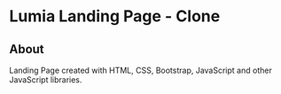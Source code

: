 # Lumia Landing Page - Clone

## About
Landing Page created with HTML, CSS, Bootstrap, JavaScript and other JavaScript libraries.
